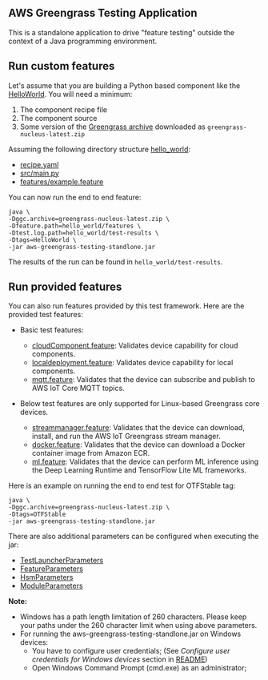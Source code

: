 ## AWS Greengrass Testing Application

This is a standalone application to drive "feature testing" outside the
context of a Java programming environment.

## Run custom features

Let's assume that you are building a Python based component like the
[HelloWorld][1]. You will need a minimum:

1. The component recipe file
2. The component source
3. Some version of the [Greengrass archive][2] downloaded as `greengrass-nucleus-latest.zip`

Assuming the following directory structure [hello_world](hello_world):

- [recipe.yaml](hello_world/recipe.yaml)
- [src/main.py](hello_world/src/main.py)
- [features/example.feature](hello_world/features/example.feature)

You can now run the end to end feature:

```
java \
-Dggc.archive=greengrass-nucleus-latest.zip \
-Dfeature.path=hello_world/features \
-Dtest.log.path=hello_world/test-results \
-Dtags=HelloWorld \
-jar aws-greengrass-testing-standlone.jar
```

The results of the run can be found in `hello_world/test-results`.

## Run provided features
You can also run features provided by this test framework. Here are the provided test features: 
- Basic test features:
  - [cloudComponent.feature](../aws-greengrass-testing-features/aws-greengrass-testing-features-cloudcomponent/src/main/resources/greengrass/features/cloudComponent.feature): Validates device capability for cloud components. 
  - [localdeployment.feature](../aws-greengrass-testing-features/aws-greengrass-testing-features-localdeployment/src/main/resources/greengrass/features/localdeployment.feature): Validates device capability for local components.
  - [mqtt.feature](../aws-greengrass-testing-features/aws-greengrass-testing-features-mqtt/src/main/resources/greengrass/features/mqtt.feature): Validates that the device can subscribe and publish to AWS IoT Core MQTT topics.



- Below test features are only supported for Linux-based Greengrass core devices.
  - [streammanager.feature](../aws-greengrass-testing-features/aws-greengrass-testing-features-streammanager/src/main/resources/greengrass/features/streammanager.feature): Validates that the device can download, install, and run the AWS IoT Greengrass stream manager.
  - [docker.feature](../aws-greengrass-testing-features/aws-greengrass-testing-features-docker/src/main/resources/greengrass/features/docker.feature): Validates that the device can download a Docker container image from Amazon ECR.
  - [ml.feature](../aws-greengrass-testing-features/aws-greengrass-testing-features-ml/src/main/resources/greengrass/features/ml.feature): Validates that the device can perform ML inference using the Deep Learning Runtime and TensorFlow Lite ML frameworks.

Here is an example on running the end to end test for OTFStable tag:


```
java \
-Dggc.archive=greengrass-nucleus-latest.zip \
-Dtags=OTFStable
-jar aws-greengrass-testing-standlone.jar
```

There are also additional parameters can be configured when executing the jar:
- [TestLauncherParameters](../aws-greengrass-testing-launcher/src/main/java/com/aws/greengrass/testing/launcher/TestLauncherParameters.java)
- [FeatureParameters](../aws-greengrass-testing-features/aws-greengrass-testing-features-api/src/main/java/com/aws/greengrass/testing/modules/FeatureParameters.java)
- [HsmParameters](../aws-greengrass-testing-features/aws-greengrass-testing-features-api/src/main/java/com/aws/greengrass/testing/modules/HsmParameters.java)
- [ModuleParameters](../aws-greengrass-testing-modules/src/main/java/com/aws/greengrass/testing/modules/ModuleParameters.java)

**Note:** 
- Windows has a path length limitation of 260 characters. Please keep your paths under the 260 character limit when using above parameters.
- For running the aws-greengrass-testing-standlone.jar on Windows devices: 
  - You have to configure user credentials; (See *Configure user credentials for Windows devices* section in [README](../README.md))
  - Open Windows Command Prompt (cmd.exe) as an administrator;


[1]: https://docs.aws.amazon.com/greengrass/v2/developerguide/create-components.html#develop-component
[2]: https://d2s8p88vqu9w66.cloudfront.net/releases/greengrass-nucleus-latest.zip
